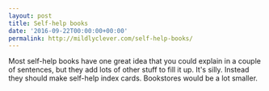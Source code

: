 ```yaml
---
layout: post
title: Self-help books
date: '2016-09-22T00:00:00+00:00'
permalink: http://mildlyclever.com/self-help-books/
---
```

Most self-help books have one great idea that you could explain in a couple of sentences, but they add lots of other stuff to fill it up. It's silly. Instead they should make self-help index cards. Bookstores would be a lot smaller.
